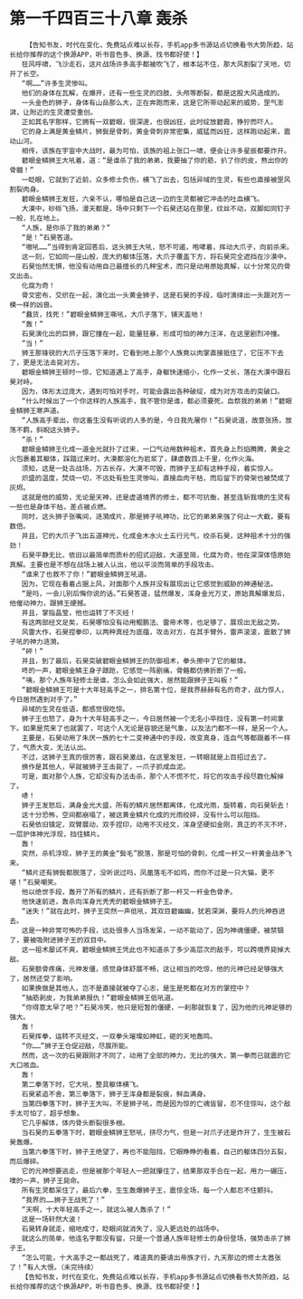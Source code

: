 # 第一千四百三十八章 轰杀
        【告知书友，时代在变化，免费站点难以长存，手机app多书源站点切换看书大势所趋，站长给你推荐的这个换源APP，听书音色多、换源、找书都好使！】
       狂风呼啸，飞沙走石，这片战场许多高手都被吹飞了，根本站不住，那大风割裂了天地，切开了长空。
       “啊……”许多生灵惨叫。
       他们的身体在瓦解，在爆开，还有一些生灵的四肢、头颅等断裂，都是这股大风造成的。
       一头金色的狮子，身体有山岳那么大，正在奔跑而来，这是它所带动起来的威势，罡气澎湃，让附近的生灵遭受重创。
       正如其名字那样，它拥有一双碧眼，很深邃，也很凶狂，此时绽放碧霞，狰狞而吓人。
       它的身上满是黄金鳞片，狮鬓是骨刺，黄金骨刺非常密集，威猛而凶狂，这样跑动起来，震动山河。
       相传，该族在宇宙中大战时，最为可怕，该族的祖上张口一啸，便会让许多星辰都要炸开。
       碧眼金鳞狮王大吼着，道：“是谁杀了我的弟弟，我要抽了你的筋，扒了你的皮，熬出你的骨髓！”
       一眨眼，它就到了近前，众多修士负伤，横飞了出去，包括异域的生灵，有些也直接被罡风割裂肉身。
       碧眼金鳞狮王发狂，六亲不认，哪怕是自己这一边的生灵都被它冲击的吐血横飞。
       大漠中，砂砾飞扬，漫天都是，场中只剩下一个石昊还站在那里，纹丝不动，双脚如同钉子一般，扎在地上。
       “人族，是你杀了我的弟弟？”
       “是！”石昊答道。
       “嗷吼……”当得到肯定回答后，这头狮王大吼，怒不可遏，咆哮着，挥动大爪子，向前杀来。
       这一刻，它如同一座山般，庞大的躯体压落，大爪子覆盖下方，将石昊完全遮挡在沙漠中。
       石昊怡然无惧，他没有动用自己最擅长的几种宝术，而只是动用原始真解，以十分常见的骨文出击。
       化腐为奇！
       骨文密布，交织在一起，演化出一头黄金狮子，这是石昊的手段，临时演绎出一头跟对方一模一样的凶兽。
       “蠢货，找死！”碧眼金鳞狮王嘶吼，大爪子落下，铺天盖地！
       “轰！”
       石昊演化出的巨狮，跟它撞在一起，能量狂暴，形成可怕的神力汪洋，在这里剧烈冲撞。
       “当！”
       狮王那锋锐的大爪子压落下来时，它看到地上那个人族竟以肉掌直接抵住了，它压不下去了，更是无法击毙对方。
       碧眼金鳞狮王顿时一惊，它知道遇上了高手，身躯快速缩小，化作一丈长，落在大漠中跟石昊对峙。
       因为，体形太过庞大，遇到可怕对手时，可能会露出各种破绽，成为对方攻击的突破口。
       “什么时候出了一个你这样的人族高手，我不管你是谁，都必须要死，血祭我的弟弟！”碧眼金鳞狮王寒声道。
       “人族高手辈出，你这畜生没有听说的人多的是，今日我先屠你！”石昊说道，故意张扬，放荡不羁，斜睨这头狮子。
       “杀！”
       碧眼金鳞狮王化成一道金光就扑了过来，一口气动用数种祖术，首先身上烈焰腾腾，黄金之火包裹着其躯体，踩踏过来时，大漠都溶化为岩浆了，肆虐数百上千里，化作火海。
       须知，这是一处古战场，万古长存，大漠不可毁，而狮子王却有这种手段，着实惊人。
       炽盛的温度，焚烧一切，不远处有些生灵惨叫，直接血肉干枯，而后留下的骨架也被焚成了灰烬。
       这就是他的威势，无论是天神，还是虚道境界的修士，都不可抗衡，甚至连斩我境的生灵有一些也是身体干枯，差点被点燃。
       同时，这头狮子张嘴间，涟漪成片，那是狮子吼神功，比它的弟弟来强了何止一大截，要有数倍。
       并且，它的大爪子飞出五道神光，化成金木水火土五行元气，绞杀石昊，这种祖术十分的强劲！
       石昊平静无比，依旧以最简单而质朴的招式迎敌，大道至简，化腐为奇，他在深深体悟原始真解。主要也是不想在战场上被人认出，他以平淡而简单的手段攻击。
       “谁来了也救不了你！”碧眼金鳞狮王吼道。
       因为，它现在看着占据上风，对面那个人族并没有展现出让它感觉到威胁的神通秘法。
       “是吗，一会儿别后悔你说的话。”石昊答道，猛然爆发，浑身金光万丈，原始真解爆发后，他催动神力，跟狮王硬撼。
       并且，掌指晶莹，他也运转了不灭经！
       有这两部经文足矣，石昊哪怕没有动用鲲鹏法、雷帝术等，也足够了，展现出无敌之势。
       风雷大作，石昊捏拳印，以两种真经为底蕴，攻击对方，在其手臂外，雷声滚滚，震散了狮子吼的神力涟漪。
       “砰！”
       并且，到了最后，石昊突破碧眼金鳞狮王的防御祖术，拳头擦中了它的躯体。
       咚的一声，碧眼金鳞王身子踉跄，它感觉一阵剧痛，骨骼都仿佛折断了一般。
       “咦，那个人族年轻修士是谁，怎么会如此强大，居然能跟狮子王叫板！”
       “碧眼金鳞狮王可是十大年轻高手之一，排名第十位，是我界赫赫有名的奇才，战力惊人，今日居然遇到对手了。”
       异域的生灵在低语，都感觉很吃惊。
       狮子王也怒了，身为十大年轻高手之一，今日居然被一个无名小卒挡住，没有第一时间拿下。如果是荒来了也就罢了，可这个人无论是容貌还是气象，以及法门都不一样，是另一个人。
       主要是，石昊动用了朱厌一族的七十二变神通中的手段，改变真身，连血气等都跟着不一样了，气质大变，无法认出。
       不过，这狮子王真的很厉害，跟石昊激战，在这里发狂，一转眼就是上百招过去了。
       换作是其他人，早就被狮子王击毙了，一爪子抓成血泥。
       可是，面对那个人族，它却没有办法击杀，那个人不慌不忙，将它的攻击手段尽数化解掉了。
       哧！
       狮子王发怒后，满身金光大盛，所有的鳞片居然都离体，化成光雨，旋转着，向石昊斩去！
       这十分恐怖，空间都崩塌了，被这黄金鳞片化成的光雨绞碎，没有什么可以阻挡。
       石昊依旧镇定，双臂展动，双手捏印，动用不灭经文，浑身坚硬如金刚，真正的不灭不坏，一层护体神光浮现，挡住鳞片。
       轰！
       突然，杀机浮现，狮子王的黄金“鬓毛”脱落，那是可怕的骨刺，化成一杆又一杆黄金战矛飞来。
       “鳞片还有狮鬓都脱落了，没听说过吗，凤凰落毛不如鸡，而你不过是一只大猫，更不堪！”石昊嘲笑。
       他以绝世手段，轰开了所有的鳞片，还有折断了那一杆又一杆金色骨矛。
       他快速前进，轰杀向浑身光秃秃的碧眼金鳞狮子王。
       “迷失！”就在此时，狮子王突然一声低吼，其双目碧幽幽，犹若深渊，要将人的元神吞进去。
       这是一种非常可怖的手段，远处很多人当场发呆，一动不能动了，因为神魂僵硬，被禁锢了，要被吸附进狮子王的双目中。
       这一祖术屡试不爽，碧眼金鳞狮王凭此也不知道杀了多少高层次的敌手，可以跨境界毙掉大敌。
       石昊额骨疼痛，元神发僵，感觉身体舒展不畅，这让相当的吃惊，他的元神已经足够强大了，居然还受了影响。
       如果换做是其他人，岂不是直接就被夺了心志，是生是死都在对方的掌控中？
       “抽筋剥皮，为我弟弟报仇！”碧眼金鳞狮王低吼道。
       “你得意太早了吧？”石昊冷笑，他只是短暂的僵硬，一刹那就恢复了，因为他的元神足够的强大。
       轰！
       石昊挥拳，运转不灭经文，一双拳头璀璨如神虹，砸的天地轰鸣。
       “你……”狮子王仓促迎敌，尽展所能。
       然而，这一次的石昊跟刚才不同了，动用了全部的神力，无比的强大，第一拳而已就震的它大口咳血。
       轰！
       第二拳落下时，它大吼，整具躯体横飞。
       石昊紧追不舍，第三拳落下，狮子王浑身都是裂痕，鲜血满身。
       当第四拳落下时，狮子王大叫，不是狮子吼，而是因为惊的亡魂皆冒，忍不住惊叫，这个敌手太可怕了，超乎想象。
       它几乎解体，体内骨头断裂很多根。
       当石昊的五拳落下时，碧眼金鳞狮王怒吼，拼尽力气，但是一对爪子还是炸开了，生生被石昊轰爆。
       当第六拳落下时，狮子王绝望了，再也不能阻挡，它眼睁睁的看着，自己的躯体四分五裂，而后爆碎。
       它的元神想要逃走，但是被那个年轻人一把就攥住了，结果那双手合在一起，用力一碾压，噗的一声，狮子王毙命。
       所有生灵都呆住了，最后六拳，生生轰爆狮子王，震惊全场，每一个人都忍不住颤抖。
       “我界的……狮子王战死了！”
       “天啊，十大年轻高手之一，就这么被人轰杀了！”
       这是一场轩然大波！
       石昊转身就走，缩地成寸，眨眼间就消失了，没入更远处的战场中。
       就这么的简单，他连名字都没有留，只是一个普通人族年轻修士的身份登场，强势击杀了狮子王。
       “怎么可能，十大高手之一都战死了，难道真的要请出帝族才行，九天那边的修士太嚣张了！”有人大恨。（未完待续）
       【告知书友，时代在变化，免费站点难以长存，手机app多书源站点切换看书大势所趋，站长给你推荐的这个换源APP，听书音色多、换源、找书都好使！】